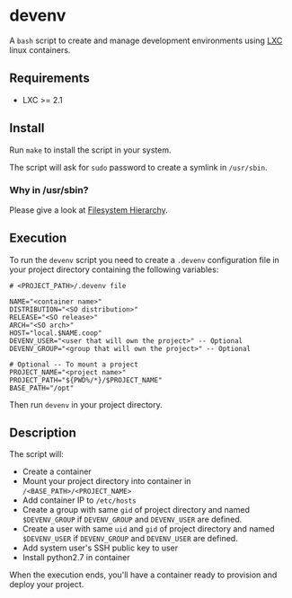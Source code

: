# devenv
A `bash` script to create and manage development environments using [LXC](https://linuxcontainers.org/) linux containers.

## Requirements

* LXC >= 2.1

## Install
Run `make` to install the script in your system.

The script will ask for `sudo` password to create a symlink in `/usr/sbin`.

### Why in /usr/sbin?
Please give a look at [Filesystem Hierarchy](https://jlk.fjfi.cvut.cz/arch/manpages/man/file-hierarchy.7).

## Execution

To run the `devenv` script you need to create a `.devenv` configuration file in your project directory containing the following variables:

```
# <PROJECT_PATH>/.devenv file

NAME="<container name>"
DISTRIBUTION="<SO distribution>"
RELEASE="<SO release>"
ARCH="<SO arch>"
HOST="local.$NAME.coop"
DEVENV_USER="<user that will own the project>" -- Optional
DEVENV_GROUP="<group that will own the project>" -- Optional

# Optional -- To mount a project
PROJECT_NAME="<project name>"
PROJECT_PATH="${PWD%/*}/$PROJECT_NAME"
BASE_PATH="/opt"
```

Then run `devenv` in your project directory.

## Description

The script will:

* Create a container
* Mount your project directory into container in `/<BASE_PATH>/<PROJECT_NAME>`
* Add container IP to `/etc/hosts`
* Create a group with same `gid` of project directory and named `$DEVENV_GROUP` if `DEVENV_GROUP` and `DEVENV_USER` are defined.
* Create a user with same `uid` and `gid` of project directory and named `$DEVENV_USER` if `DEVENV_GROUP` and `DEVENV_USER` are defined.
* Add system user's SSH public key to user
* Install python2.7 in container

When the execution ends, you'll have a container ready to provision and deploy your project.
